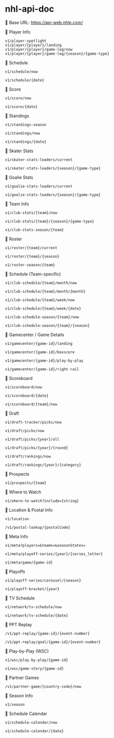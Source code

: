 # nhl-api-doc

📌 Base URL: https://api-web.nhle.com/

🔹 Player Info

    v1/player-spotlight
    v1/player/{player}/landing
    v1/player/{player}/game-log/now
    v1/player/{player}/game-log/{season}/{game-type}

🔹 Schedule

    v1/schedule/now

    v1/schedule/{date}

🔹 Score

    v1/score/now

    v1/score/{date}

🔹 Standings

    v1/standings-season

    v1/standings/now

    v1/standings/{date}

🔹 Skater Stats

    v1/skater-stats-leaders/current

    v1/skater-stats-leaders/{season}/{game-type}

🔹 Goalie Stats

    v1/goalie-stats-leaders/current

    v1/goalie-stats-leaders/{season}/{game-type}

🔹 Team Info

    v1/club-stats/{team}/now

    v1/club-stats/{team}/{season}/{game-type}

    v1/club-stats-season/{team}

🔹 Roster

    v1/roster/{team}/current

    v1/roster/{team}/{season}

    v1/roster-season/{team}

🔹 Schedule (Team-specific)

    v1/club-schedule/{team}/month/now

    v1/club-schedule/{team}/month/{month}

    v1/club-schedule/{team}/week/now

    v1/club-schedule/{team}/week/{date}

    v1/club-schedule-season/{team}/now

    v1/club-schedule-season/{team}/{season}

🔹 Gamecenter / Game Details

    v1/gamecenter/{game-id}/landing

    v1/gamecenter/{game-id}/boxscore

    v1/gamecenter/{game-id}/play-by-play

    v1/gamecenter/{game-id}/right-rail

🔹 Scoreboard

    v1/scoreboard/now

    v1/scoreboard/{date}

    v1/scoreboard/{team}/now

🔹 Draft

    v1/draft-tracker/picks/now

    v1/draft/picks/now

    v1/draft/picks/{year}/all

    v1/draft/picks/{year}/{round}

    v1/draft/rankings/now

    v1/draft/rankings/{year}/{category}

🔹 Prospects

    v1/prospects/{team}

🔹 Where to Watch

    v1/where-to-watch?include={string}

🔹 Location & Postal Info

    v1/location

    /v1/postal-lookup/{postalCode}

🔹 Meta Info

    v1/meta?players=&teams=&seasonStates=

    v1/meta/playoff-series/{year}/{series_letter}

    v1/meta/game/{game-id}

🔹 Playoffs

    v1/playoff-series/carousel/{season}

    v1/playoff-bracket/{year}

🔹 TV Schedule

    v1/network/tv-schedule/now

    v1/network/tv-schedule/{date}

🔹 PPT Replay

    /v1/ppt-replay/{game-id}/{event-number}

    /v1/ppt-replay/goal/{game-id}/{event-number}

🔹 Play-by-Play (WSC)

    v1/wsc/play-by-play/{game-id}

    v1/wsc/game-story/{game-id}

🔹 Partner Games

    /v1/partner-game/{country-code}/now

🔹 Season Info

    v1/season

🔹 Schedule Calendar

    v1/schedule-calendar/now

    v1/schedule-calendar/{date}
